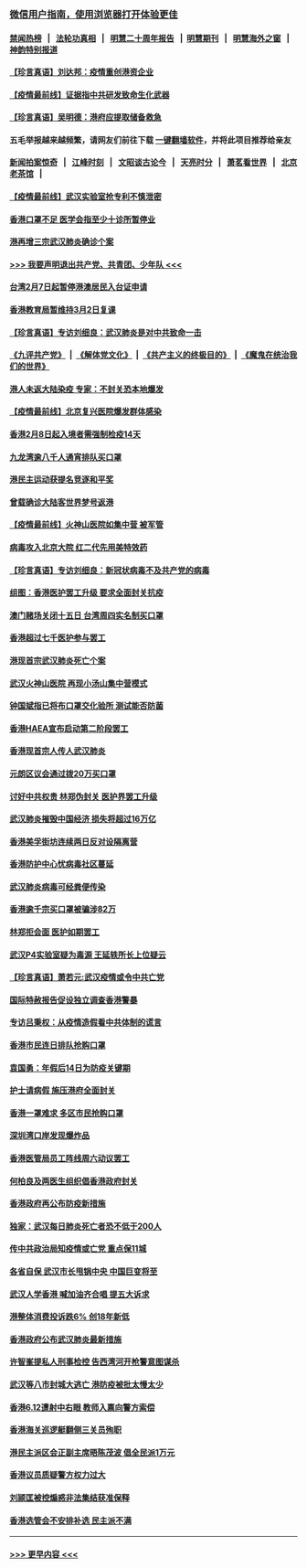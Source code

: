 ### [微信用户指南，使用浏览器打开体验更佳](https://github.com/gfw-breaker/banned-news1/blob/master/indexes/wechat-guide.md?t=0)
#### [禁闻热榜](热点新闻.md?t=0)  &nbsp;&nbsp;|&nbsp;&nbsp; [法轮功真相](https://github.com/gfw-breaker/truth/blob/master/README.md?t=0) &nbsp;&nbsp;|&nbsp;&nbsp; [明慧二十周年报告](https://github.com/gfw-breaker/mh-reports/blob/master/README.md?t=0) &nbsp;&nbsp;|&nbsp;&nbsp;[明慧期刊](https://github.com/gfw-breaker/mh-qikan) &nbsp;&nbsp;|&nbsp;&nbsp; [明慧海外之窗](https://github.com/gfw-breaker/mh-news/blob/master/README.md?t=0) &nbsp;&nbsp;|&nbsp;&nbsp; [神韵特别报道](https://github.com/gfw-breaker/mh-news/blob/master/shenyun.md?t=0)
#### [【珍言真语】刘达邦：疫情重创港资企业](../pages/nsc415/n11854274.md?t=02092033) 
#### [【疫情最前线】证据指中共研发致命生化武器](../pages/nsc415/n11853087.md?t=02092033) 
#### [【珍言真语】吴明德：港府应提取储备救急](../pages/nsc415/n11852734.md?t=02092033) 
#### 五毛举报越来越频繁，请网友们前往下载 [一键翻墙软件](https://github.com/gfw-breaker/ssr-accounts)，并将此项目推荐给亲友
#### [新闻拍案惊奇](https://github.com/gfw-breaker/banned-news1/blob/master/pages/link4.md) &nbsp;&nbsp;|&nbsp;&nbsp; [江峰时刻](https://github.com/gfw-breaker/banned-news1/blob/master/pages/link4.md) &nbsp;&nbsp;|&nbsp;&nbsp; [文昭谈古论今](https://github.com/gfw-breaker/banned-news1/blob/master/pages/link4.md) &nbsp;&nbsp;|&nbsp;&nbsp; [天亮时分](https://github.com/gfw-breaker/banned-news1/blob/master/pages/link4.md) &nbsp;&nbsp;|&nbsp;&nbsp; [萧茗看世界](https://github.com/gfw-breaker/banned-news1/blob/master/pages/link4.md) &nbsp;&nbsp;|&nbsp;&nbsp; [北京老茶馆](https://github.com/gfw-breaker/banned-news1/blob/master/pages/link4.md) &nbsp;&nbsp;|&nbsp;&nbsp; 
#### [【疫情最前线】武汉实验室抢专利不慎泄密](../pages/nsc415/n11850310.md?t=02092033) 
#### [香港口罩不足 医学会指至少十诊所暂停业](../pages/nsc415/n11850301.md?t=02092033) 
#### [港再增三宗武汉肺炎确诊个案](../pages/nsc415/n11850328.md?t=02092033) 
#### [>>> 我要声明退出共产党、共青团、少年队 <<<](https://github.com/begood0513/goodnews/blob/master/quit/letter.md) 
#### [台湾2月7日起暂停港澳居民入台证申请](../pages/nsc415/n11850304.md?t=02092033) 
#### [香港教育局暂维持3月2日复课](../pages/nsc415/n11850260.md?t=02092033) 
#### [【珍言真语】专访刘细良：武汉肺炎是对中共致命一击](../pages/nsc415/n11849934.md?t=02092033) 
#### [《九评共产党》](https://github.com/begood0513/9ping.md/blob/master/README.md) &nbsp;|&nbsp; [《解体党文化》](../../../../jtdwh.md/blob/master/README.md)  &nbsp;|&nbsp; [《共产主义的终极目的》](../../../../gczydzjmd.md/blob/master/README.md) &nbsp;|&nbsp; [《魔鬼在统治我们的世界》](../../../../mgztzwmdsj.md/blob/master/README.md) 
#### [港人未返大陆染疫 专家：不封关恐本地爆发](../pages/nsc415/n11848021.md?t=02092033) 
#### [【疫情最前线】北京复兴医院爆发群体感染](../pages/nsc415/n11847626.md?t=02092033) 
#### [香港2月8日起入境者需强制检疫14天](../pages/nsc415/n11847658.md?t=02092033) 
#### [九龙湾逾八千人通宵排队买口罩](../pages/nsc415/n11847647.md?t=02092033) 
#### [港民主运动获提名竞逐和平奖](../pages/nsc415/n11847633.md?t=02092033) 
#### [曾载确诊大陆客世界梦号返港](../pages/nsc415/n11847608.md?t=02092033) 
#### [【疫情最前线】火神山医院如集中营 被军管](../pages/nsc415/n11847524.md?t=02092033) 
#### [病毒攻入北京大院 红二代先用美特效药](../pages/nsc415/n11847427.md?t=02092033) 
#### [【珍言真语】专访刘细良：新冠状病毒不及共产党的病毒](../pages/nsc415/n11847164.md?t=02092033) 
#### [组图：香港医护罢工升级 要求全面封关抗疫](../pages/nsc415/n11844107.md?t=02092033) 
#### [澳门赌场关闭十五日 台湾周四实名制买口罩](../pages/nsc415/n11845083.md?t=02092033) 
#### [香港超过七千医护参与罢工](../pages/nsc415/n11845051.md?t=02092033) 
#### [港现首宗武汉肺炎死亡个案](../pages/nsc415/n11844998.md?t=02092033) 
#### [武汉火神山医院 再现小汤山集中营模式](../pages/nsc415/n11844763.md?t=02092033) 
#### [钟国斌指已将布口罩交化验所 测试能否防菌](../pages/nsc415/n11842783.md?t=02092033) 
#### [香港HAEA宣布启动第二阶段罢工](../pages/nsc415/n11842723.md?t=02092033) 
#### [香港现首宗人传人武汉肺炎](../pages/nsc415/n11842766.md?t=02092033) 
#### [元朗区议会通过拨20万买口罩](../pages/nsc415/n11842754.md?t=02092033) 
#### [讨好中共权贵 林郑伪封关 医护界罢工升级](../pages/nsc415/n11842359.md?t=02092033) 
#### [武汉肺炎摧毁中国经济 损失将超过16万亿](../pages/nsc415/n11839723.md?t=02092033) 
#### [香港美孚街坊连续两日反对设隔离营](../pages/nsc415/n11839962.md?t=02092033) 
#### [香港防护中心忧病毒社区蔓延](../pages/nsc415/n11839933.md?t=02092033) 
#### [武汉肺炎病毒可经粪便传染](../pages/nsc415/n11839939.md?t=02092033) 
#### [香港逾千宗买口罩被骗涉82万](../pages/nsc415/n11839914.md?t=02092033) 
#### [林郑拒会面 医护如期罢工](../pages/nsc415/n11839892.md?t=02092033) 
#### [武汉P4实验室疑为毒源 王延轶所长上位疑云](../pages/nsc415/n11835543.md?t=02092033) 
#### [【珍言真语】萧若元:武汉疫情或令中共亡党](../pages/nsc415/n11829394.md?t=02092033) 
#### [国际特赦报告促设独立调查香港警暴](../pages/nsc415/n11833845.md?t=02092033) 
#### [专访吕秉权：从疫情造假看中共体制的谎言](../pages/nsc415/n11833813.md?t=02092033) 
#### [香港市民连日排队抢购口罩](../pages/nsc415/n11833794.md?t=02092033) 
#### [袁国勇：年假后14日为防疫关键期](../pages/nsc415/n11831088.md?t=02092033) 
#### [护士请病假 施压港府全面封关](../pages/nsc415/n11831030.md?t=02092033) 
#### [香港一罩难求 多区市民抢购口罩](../pages/nsc415/n11831002.md?t=02092033) 
#### [深圳湾口岸发现爆炸品](../pages/nsc415/n11828802.md?t=02092033) 
#### [香港医管局员工阵线周六动议罢工](../pages/nsc415/n11828762.md?t=02092033) 
#### [何柏良及两医生组织倡香港政府封关](../pages/nsc415/n11828749.md?t=02092033) 
#### [香港政府再公布防疫新措施](../pages/nsc415/n11828716.md?t=02092033) 
#### [独家：武汉每日肺炎死亡者恐不低于200人](../pages/nsc415/n11828240.md?t=02092033) 
#### [传中共政治局知疫情或亡党 重点保11城](../pages/nsc415/n11828145.md?t=02092033) 
#### [各省自保 武汉市长甩锅中央 中国巨变将至](../pages/nsc415/n11828021.md?t=02092033) 
#### [武汉人学香港 喊加油齐合唱 提五大诉求](../pages/nsc415/n11827046.md?t=02092033) 
#### [港整体消费投诉跌6% 创18年新低](../pages/nsc415/n11817280.md?t=02092033) 
#### [香港政府公布武汉肺炎最新措施](../pages/nsc415/n11817152.md?t=02092033) 
#### [许智峯提私人刑事检控 告西湾河开枪警意图谋杀](../pages/nsc415/n11817132.md?t=02092033) 
#### [武汉等八市封城大逃亡 港防疫被批太慢太少](../pages/nsc415/n11817058.md?t=02092033) 
#### [香港6.12遭射中右眼 教师入禀向警方索偿](../pages/nsc415/n11814678.md?t=02092033) 
#### [香港海关巡逻艇翻侧三关员殉职](../pages/nsc415/n11814604.md?t=02092033) 
#### [港民主派区会正副主席晤陈茂波 倡全民派1万元](../pages/nsc415/n11814582.md?t=02092033) 
#### [香港议员质疑警方权力过大](../pages/nsc415/n11814560.md?t=02092033) 
#### [刘颕匡被控煽惑非法集结获准保释](../pages/nsc415/n11811727.md?t=02092033) 
#### [香港选管会不安排补选 民主派不满](../pages/nsc415/n11811691.md?t=02092033) 

----
#### [ >>> 更早内容 <<< ](../indexes/nsc415-earlier.md)
